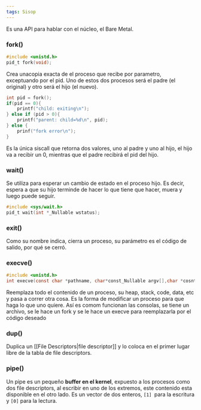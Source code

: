 ```yaml
---
tags: Sisop
---
```

Es una API para hablar con el núcleo, el Bare Metal.

### fork()
```C
#include <unistd.h>
pid_t fork(void);
```

Crea unacopia exacta de el proceso que recibe por parametro, exceptuando por el pid. Uno de estos dos procesos será el padre (el original) y otro será el hijo (el nuevo). 

```C
int pid = fork();
if(pid == 0){
	printf("child: exiting\n");
} else if (pid > 0){
	printf("parent: child=%d\n", pid);
} else {
	prinf("fork error\n");
}
```

Es la única siscall que retorna dos valores, uno al padre y uno al hijo, el hijo va a recibir un 0, mientras que el padre recibirá el pid del hijo.

### wait()

Se utiliza para esperar un cambio de estado en el proceso hijo. Es decir, espera a que su hijo terminde de hacer lo que tiene que hacer, muera y luego puede seguir.

```C
#include <sys/wait.h>
pid_t wait(int *_Nullable wstatus);
```

### exit()

Como su nombre indica, cierra un proceso, su parámetro es el código de salido, por qué se cerró.


### execve()

```c
#include <unistd.h>
int execve(const char *pathname, char*const_Nullable argv[],char *cosnt_Nullable envp[])
```

Reemplaza todo el contenido de un proceso, su heap, stack, code, data, etc y pasa a correr otra cosa. Es la forma de modificar un proceso para que haga lo que uno quiere.
Así es comom funcionan las consolas, se tiene un archivo, se le hace un fork y se le hace un execve para reemplazarla por el código deseado


### dup()

Duplica un [[File Descriptors|file descriptor]] y lo coloca en el primer lugar libre de la tabla de file descriptors.

### pipe()

Un pipe es un pequeño **buffer en el kernel**, expuesto a los procesos como dos file descriptors, al escribir en uno de los extremos, este contenido esta disponible en el otro lado. Es un vector de dos enteros, ``[1] ``para la escritura y ``[0]`` para la lectura.

















